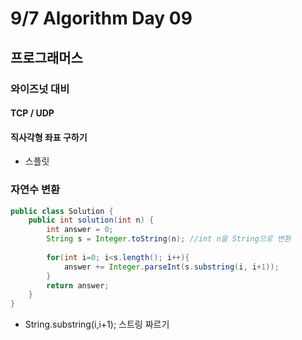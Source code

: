 # 9/7 Algorithm Day 09

## 프로그래머스

### 와이즈넛 대비

#### TCP / UDP

#### 직사각형 좌표 구하기

- 스플릿

### 자연수 변환

```java
public class Solution {
    public int solution(int n) {
        int answer = 0;
        String s = Integer.toString(n); //int n을 String으로 변환
        
        for(int i=0; i<s.length(); i++){
            answer += Integer.parseInt(s.substring(i, i+1));
        }
        return answer;
    }
}
```

- String.substring(i,i+1); 스트링 짜르기
